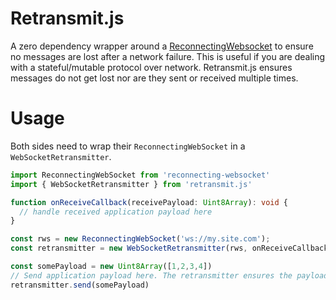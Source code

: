 # Retransmit.js
A zero dependency wrapper around a [ReconnectingWebsocket](https://github.com/pladaria/reconnecting-websocket#readme) to ensure no messages are lost after a network failure. This is useful if you are dealing with a stateful/mutable protocol over network.
Retransmit.js ensures messages do not get lost nor are they sent or received multiple times.

# Usage
Both sides need to wrap their `ReconnectingWebSocket` in a `WebSocketRetransmitter`.
```typescript
import ReconnectingWebSocket from 'reconnecting-websocket'
import { WebSocketRetransmitter } from 'retransmit.js'

function onReceiveCallback(receivePayload: Uint8Array): void {
  // handle received application payload here
}

const rws = new ReconnectingWebSocket('ws://my.site.com');
const retransmitter = new WebSocketRetransmitter(rws, onReceiveCallback)

const somePayload = new Uint8Array([1,2,3,4])
// Send application payload here. The retransmitter ensures the payload will be delivered exactly once, even on an unstable connection.
retransmitter.send(somePayload)
```
